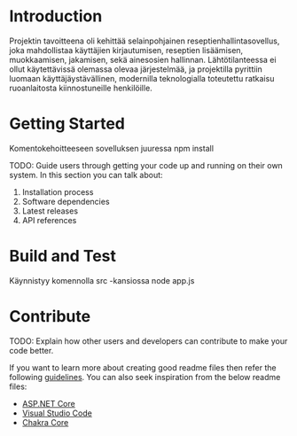 # Introduction

Projektin tavoitteena oli kehittää selainpohjainen reseptienhallintasovellus, joka mahdollistaa käyttäjien kirjautumisen, reseptien lisäämisen, muokkaamisen, jakamisen, sekä ainesosien hallinnan. Lähtötilanteessa ei ollut käytettävissä olemassa olevaa järjestelmää, ja projektilla pyrittiin luomaan käyttäjäystävällinen, modernilla teknologialla toteutettu ratkaisu ruoanlaitosta kiinnostuneille henkilöille.

# Getting Started

Komentokehoitteeseen sovelluksen juuressa npm install

TODO: Guide users through getting your code up and running on their own system. In this section you can talk about:

1. Installation process
2. Software dependencies
3. Latest releases
4. API references

# Build and Test

Käynnistyy komennolla src -kansiossa node app.js

# Contribute

TODO: Explain how other users and developers can contribute to make your code better.

If you want to learn more about creating good readme files then refer the following [guidelines](https://docs.microsoft.com/en-us/azure/devops/repos/git/create-a-readme?view=azure-devops). You can also seek inspiration from the below readme files:

- [ASP.NET Core](https://github.com/aspnet/Home)
- [Visual Studio Code](https://github.com/Microsoft/vscode)
- [Chakra Core](https://github.com/Microsoft/ChakraCore)
